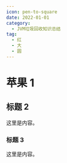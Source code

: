 ```yaml
---
icon: pen-to-square
date: 2022-01-01
category:
  - JVM垃圾回收知识总结
tag:
  - 红
  - 大
  - 圆
---
```


# 苹果 1

## 标题 2

这里是内容。

### 标题 3

这里是内容。
